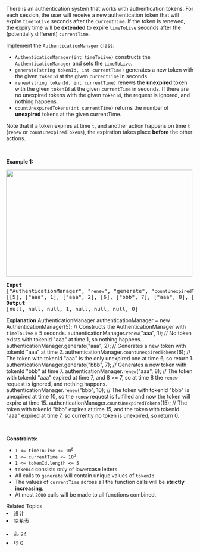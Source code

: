 <p>There is an authentication system that works with authentication tokens. For each session, the user will receive a new authentication token that will expire <code>timeToLive</code> seconds after the <code>currentTime</code>. If the token is renewed, the expiry time will be <b>extended</b> to expire <code>timeToLive</code> seconds after the (potentially different) <code>currentTime</code>.</p>

<p>Implement the <code>AuthenticationManager</code> class:</p>

<ul> 
 <li><code>AuthenticationManager(int timeToLive)</code> constructs the <code>AuthenticationManager</code> and sets the <code>timeToLive</code>.</li> 
 <li><code>generate(string tokenId, int currentTime)</code> generates a new token with the given <code>tokenId</code> at the given <code>currentTime</code> in seconds.</li> 
 <li><code>renew(string tokenId, int currentTime)</code> renews the <strong>unexpired</strong> token with the given <code>tokenId</code> at the given <code>currentTime</code> in seconds. If there are no unexpired tokens with the given <code>tokenId</code>, the request is ignored, and nothing happens.</li> 
 <li><code>countUnexpiredTokens(int currentTime)</code> returns the number of <strong>unexpired</strong> tokens at the given currentTime.</li> 
</ul>

<p>Note that if a token expires at time <code>t</code>, and another action happens on time <code>t</code> (<code>renew</code> or <code>countUnexpiredTokens</code>), the expiration takes place <strong>before</strong> the other actions.</p>

<p>&nbsp;</p> 
<p><strong class="example">Example 1:</strong></p> 
<img alt="" src="https://assets.leetcode.com/uploads/2021/02/25/copy-of-pc68_q2.png" style="width: 500px; height: 287px;" /> 
<pre>
<strong>Input</strong>
["AuthenticationManager", "<span><code>renew</code></span>", "generate", "<span><code>countUnexpiredTokens</code></span>", "generate", "<span><code>renew</code></span>", "<span><code>renew</code></span>", "<span><code>countUnexpiredTokens</code></span>"]
[[5], ["aaa", 1], ["aaa", 2], [6], ["bbb", 7], ["aaa", 8], ["bbb", 10], [15]]
<strong>Output</strong>
[null, null, null, 1, null, null, null, 0]
</pre>

<strong>Explanation</strong>
AuthenticationManager authenticationManager = new AuthenticationManager(5); // Constructs the AuthenticationManager with <code>timeToLive</code> = 5 seconds.
authenticationManager.<code>renew</code>(&quot;aaa&quot;, 1); // No token exists with tokenId &quot;aaa&quot; at time 1, so nothing happens.
authenticationManager.generate(&quot;aaa&quot;, 2); // Generates a new token with tokenId &quot;aaa&quot; at time 2.
authenticationManager.<code>countUnexpiredTokens</code>(6); // The token with tokenId &quot;aaa&quot; is the only unexpired one at time 6, so return 1.
authenticationManager.generate(&quot;bbb&quot;, 7); // Generates a new token with tokenId &quot;bbb&quot; at time 7.
authenticationManager.<code>renew</code>(&quot;aaa&quot;, 8); // The token with tokenId &quot;aaa&quot; expired at time 7, and 8 &gt;= 7, so at time 8 the <code>renew</code> request is ignored, and nothing happens.
authenticationManager.<code>renew</code>(&quot;bbb&quot;, 10); // The token with tokenId &quot;bbb&quot; is unexpired at time 10, so the <code>renew</code> request is fulfilled and now the token will expire at time 15.
authenticationManager.<code>countUnexpiredTokens</code>(15); // The token with tokenId &quot;bbb&quot; expires at time 15, and the token with tokenId &quot;aaa&quot; expired at time 7, so currently no token is unexpired, so return 0.
</pre>

<p>&nbsp;</p> 
<p><strong>Constraints:</strong></p>

<ul> 
 <li><code>1 &lt;= timeToLive &lt;= 10<sup>8</sup></code></li> 
 <li><code>1 &lt;= currentTime &lt;= 10<sup>8</sup></code></li> 
 <li><code>1 &lt;= tokenId.length &lt;= 5</code></li> 
 <li><code>tokenId</code> consists only of lowercase letters.</li> 
 <li>All calls to <code>generate</code> will contain unique values of <code>tokenId</code>.</li> 
 <li>The values of <code>currentTime</code> across all the function calls will be <strong>strictly increasing</strong>.</li> 
 <li>At most <code>2000</code> calls will be made to all functions combined.</li> 
</ul>

<div><div>Related Topics</div><div><li>设计</li><li>哈希表</li></div></div><br><div><li>👍 24</li><li>👎 0</li></div>